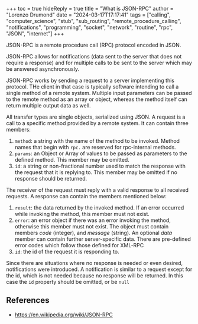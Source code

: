 +++
toc = true
hideReply = true
title = "What is JSON-RPC"
author = "Lorenzo Drumond"
date = "2024-03-17T17:17:41"
tags = ["calling",  "computer_science",  "stub",  "sub_routing",  "remote_procedure_calling",  "notifications",  "programming",  "socket",  "network",  "routine",  "rpc",  "JSON",  "internet"]
+++


JSON-RPC is a remote procedure call (RPC) protocol encoded in JSON.

JSON-RPC allows for notifications (data sent to the server that does not require a response) and for multiple calls to be sent to the server which may be answered asynchronously.

JSON-RPC works by sending a request to a server implementing this protocol. THe client in that case is typically software intending to call a single method of a remote system. Multiple input parameters can be passed to the remote method as an array or object, whereas the method itself can return multiple output data as well.

All transfer types are single objects, serialized using JSON. A request is a call to a specific method provided by a remote system. It can contain three members:

1. `method`: a string with the name of the method to be invoked. Method names that begin with `rpc.` are reserved for rpc-internal methods.
2. `params`: an Object or Array of values to be passed as parameters to the defined method. This member may be omitted.
3. `id`: a string or non-fractional number used to match the response with the request that it is replying to. This member may be omitted if no response should be returned.

The receiver of the request must reply with a valid response to all received requests. A response can contain the members mentioned below:

1. `result`: the data returned by the invoked method. If an error occurred while invoking the method, this member must not exist.
2. `error`: an error object if there was an error invoking the method, otherwise this member must not exist. The object must contain members _code_ (integer), and _message_ (string). An optional _data_ member can contain further server-specific data. There are pre-defined error codes which follow those defined for XML-RPC
3. `id`: the id of the request it is responding to.

Since there are situations where no response is needed or even desired, notifications were introduced. A notification is similar to a request except for the id, which is not needed because no response will be returned. In this case the `id` property should be omitted, or be `null`

## References
- https://en.wikipedia.org/wiki/JSON-RPC
